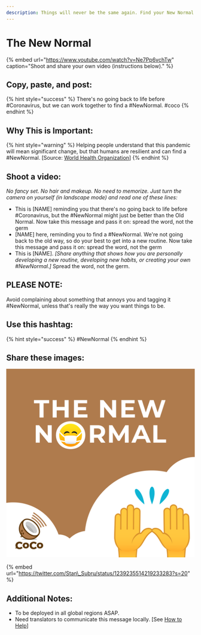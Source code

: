 ```yaml
---
description: Things will never be the same again. Find your New Normal.
---
```


# The New Normal

{% embed url="https://www.youtube.com/watch?v=Ne7Pp6vchTw" caption="Shoot and share your own video \(instructions below\)." %}

## Copy, paste, and post:

{% hint style="success" %}
There's no going back to life before \#Coronavirus, but we can work together to find a \#NewNormal. \#coco
{% endhint %}

## Why This is Important:

{% hint style="warning" %}
Helping people understand that this pandemic will mean significant change, but that humans are resilient and can find a \#NewNormal. \[Source: [World Health Organization](https://www.who.int/publications-detail/outbreak-communication-best-practices-for-communicating-with-the-public-during-an-outbreak)\]
{% endhint %}

## Shoot a video:

_No fancy set. No hair and makeup. No need to memorize. Just turn the camera on yourself \(in landscape mode\) and read one of these lines:_

* This is \[NAME\] reminding you that there's no going back to life before \#Coronavirus, but the \#NewNormal might just be better than the Old Normal. Now take this message and pass it on: spread the word, not the germ 
* \[NAME\] here, reminding you to find a \#NewNormal. We're not going back to the old way, so do your best to get into a new routine. Now take this message and pass it on: spread the word, not the germ 
* This is \[NAME\]. _\[Share anything that shows how you are personally developing a new routine, developing new habits, or creating your own \#NewNormal.\]_ Spread the word, not the germ.

## PLEASE NOTE:

Avoid complaining about something that annoys you and tagging it \#NewNormal, unless that's really the way you want things to be.

## Use this hashtag:

{% hint style="success" %}
\#NewNormal
{% endhint %}

## Share these images:

![](../.gitbook/assets/new-normal.png)

{% embed url="https://twitter.com/Stan\_Subru/status/1239235514219233283?s=20" %}



## Additional Notes:

* To be deployed in all global regions ASAP.
* Need translators to communicate this message locally. \[See [How to Help](../how-to-help.md)\]

